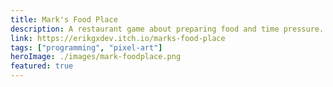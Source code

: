 ```yaml
---
title: Mark's Food Place
description: A restaurant game about preparing food and time pressure. Winner of MarkJam 5.
link: https://erikgxdev.itch.io/marks-food-place
tags: ["programming", "pixel-art"]
heroImage: ./images/mark-foodplace.png
featured: true
---
```

